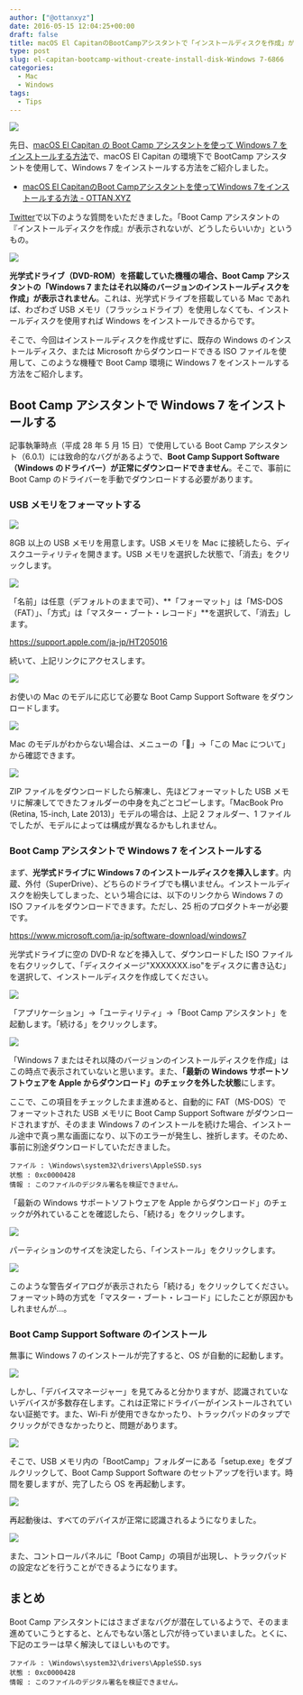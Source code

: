 ```yaml
---
author: ["@ottanxyz"]
date: 2016-05-15 12:04:25+00:00
draft: false
title: macOS El CapitanのBootCampアシスタントで「インストールディスクを作成」が表示されない場合でも正常にWindows 7をインストールする
type: post
slug: el-capitan-bootcamp-without-create-install-disk-Windows 7-6866
categories:
  - Mac
  - Windows
tags:
  - Tips
---
```


![](/uploads/2016/05/160515-57385c12ba164.jpg)

先日、[macOS El Capitan の Boot Camp アシスタントを使って Windows 7 をインストールする方法](/posts/2015/10/el-capitan-bootcamp-2774/)で、macOS El Capitan の環境下で BootCamp アシスタントを使用して、Windows 7 をインストールする方法をご紹介しました。

* [macOS El CapitanのBoot Campアシスタントを使ってWindows 7をインストールする方法 - OTTAN.XYZ](/posts/2015/10/el-capitan-bootcamp-2774/)

[Twitter](https://twitter.com/ottanxyz)で以下のような質問をいただきました。「Boot Camp アシスタントの『インストールディスクを作成』が表示されないが、どうしたらいいか」というもの。

![](/uploads/2016/05/160515-57385c1fcbf32.png)

**光学式ドライブ（DVD-ROM）を搭載していた機種の場合、Boot Camp アシスタントの「Windows 7 またはそれ以降のバージョンのインストールディスクを作成」が表示されません**。これは、光学式ドライブを搭載している Mac であれば、わざわざ USB メモリ（フラッシュドライブ）を使用しなくても、インストールディスクを使用すれば Windows をインストールできるからです。

そこで、今回はインストールディスクを作成せずに、既存の Windows のインストールディスク、または Microsoft からダウンロードできる ISO ファイルを使用して、このような機種で Boot Camp 環境に Windows 7 をインストールする方法をご紹介します。

## Boot Camp アシスタントで Windows 7 をインストールする

記事執筆時点（平成 28 年 5 月 15 日）で使用している Boot Camp アシスタント（6.0.1）には致命的なバグがあるようで、**Boot Camp Support Software（Windows のドライバー）が正常にダウンロードできません**。そこで、事前に Boot Camp のドライバーを手動でダウンロードする必要があります。

### USB メモリをフォーマットする

![](/uploads/2016/05/160515-57385c2e3d2bf.png)

8GB 以上の USB メモリを用意します。USB メモリを Mac に接続したら、ディスクユーティリティを開きます。USB メモリを選択した状態で、「消去」をクリックします。

![](/uploads/2016/05/160515-57385c3c5d714.png)

「名前」は任意（デフォルトのままで可）、**「フォーマット」は「MS-DOS（FAT）」、「方式」は「マスター・ブート・レコード」**を選択して、「消去」します。

https://support.apple.com/ja-jp/HT205016

続いて、上記リンクにアクセスします。

![](/uploads/2016/05/160515-57385c4b727c3.png)

お使いの Mac のモデルに応じて必要な Boot Camp Support Software をダウンロードします。

![](/uploads/2016/05/160515-57385c81810ee.png)

Mac のモデルがわからない場合は、メニューの「」→「この Mac について」から確認できます。

![](/uploads/2016/05/160515-57385c87e1836.png)

ZIP ファイルをダウンロードしたら解凍し、先ほどフォーマットした USB メモリに解凍してできたフォルダーの中身を丸ごとコピーします。「MacBook Pro (Retina, 15-inch, Late 2013)」モデルの場合は、上記 2 フォルダー、1 ファイルでしたが、モデルによっては構成が異なるかもしれません。

### Boot Camp アシスタントで Windows 7 をインストールする

まず、**光学式ドライブに Windows 7 のインストールディスクを挿入します**。内蔵、外付（SuperDrive）、どちらのドライブでも構いません。インストールディスクを紛失してしまった、という場合には、以下のリンクから Windows 7 の ISO ファイルをダウンロードできます。ただし、25 桁のプロダクトキーが必要です。

https://www.microsoft.com/ja-jp/software-download/windows7

光学式ドライブに空の DVD-R などを挿入して、ダウンロードした ISO ファイルを右クリックして、「ディスクイメージ"XXXXXXX.iso"をディスクに書き込む」を選択して、インストールディスクを作成してください。

![](/uploads/2016/05/160515-57385c9a2e5f6.png)

「アプリケーション」→「ユーティリティ」→「Boot Camp アシスタント」を起動します。「続ける」をクリックします。

![](/uploads/2016/05/160515-57385ca88da10.png)

「Windows 7 またはそれ以降のバージョンのインストールディスクを作成」はこの時点で表示されていないと思います。また、**「最新の Windows サポートソフトウェアを Apple からダウンロード」のチェックを外した状態**にします。

ここで、この項目をチェックしたまま進めると、自動的に FAT（MS-DOS）でフォーマットされた USB メモリに Boot Camp Support Software がダウンロードされますが、そのまま Windows 7 のインストールを続けた場合、インストール途中で真っ黒な画面になり、以下のエラーが発生し、挫折します。そのため、事前に別途ダウンロードしていただきました。

    ファイル : \Windows\system32\drivers\AppleSSD.sys
    状態 : 0xc0000428
    情報 : このファイルのデジタル署名を検証できません。

「最新の Windows サポートソフトウェアを Apple からダウンロード」のチェックが外れていることを確認したら、「続ける」をクリックします。

![](/uploads/2016/05/160515-57385cb7930bf.png)

パーティションのサイズを決定したら、「インストール」をクリックします。

![](/uploads/2016/05/160515-57385cc5eee37.png)

このような警告ダイアログが表示されたら「続ける」をクリックしてください。フォーマット時の方式を「マスター・ブート・レコード」にしたことが原因かもしれませんが…。

### Boot Camp Support Software のインストール

無事に Windows 7 のインストールが完了すると、OS が自動的に起動します。

![](/uploads/2016/05/160515-57385ccd85b09.png)

しかし、「デバイスマネージャー」を見てみると分かりますが、認識されていないデバイスが多数存在します。これは正常にドライバーがインストールされていない証拠です。また、Wi-Fi が使用できなかったり、トラックパッドのタップでクリックができなかったりと、問題があります。

![](/uploads/2016/05/160515-57385ce6ea1bd.png)

そこで、USB メモリ内の「BootCamp」フォルダーにある「setup.exe」をダブルクリックして、Boot Camp Support Software のセットアップを行います。時間を要しますが、完了したら OS を再起動します。

![](/uploads/2016/05/160515-57385cfc39a90.png)

再起動後は、すべてのデバイスが正常に認識されるようになりました。

![](/uploads/2016/05/160515-57385d13b11e1.png)

また、コントロールパネルに「Boot Camp」の項目が出現し、トラックパッドの設定などを行うことができるようになります。

## まとめ

Boot Camp アシスタントにはさまざまなバグが潜在しているようで、そのまま進めていこうとすると、とんでもない落とし穴が待っていまいました。とくに、下記のエラーは早く解決してほしいものです。

    ファイル : \Windows\system32\drivers\AppleSSD.sys
    状態 : 0xc0000428
    情報 : このファイルのデジタル署名を検証できません。
